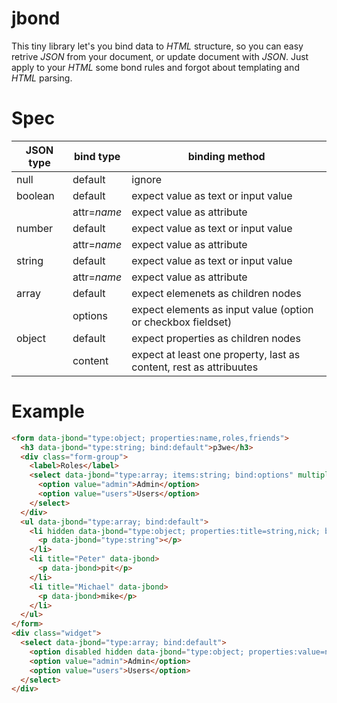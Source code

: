 # jbond

This tiny library let's you bind data to *HTML* structure, so you can easy retrive *JSON* from your document, or update document with *JSON*. Just apply to your *HTML* some bond rules and forgot about templating and *HTML* parsing.

# Spec
| JSON type | bind type           | binding method |
| --------- | ------------------- | -------------- |
| null      | default             | ignore |
| boolean   | default             | expect value as text or input value |
|           | attr=*name*         | expect value as attribute |
| number    | default             | expect value as text or input value |
|           | attr=*name*         | expect value as attribute |
| string    | default             | expect value as text or input value |
|           | attr=*name*         | expect value as attribute |
| array     | default             | expect elemenets as children nodes |
|           | options             | expect elements as input value (option or checkbox fieldset) |
| object    | default             | expect properties as children nodes |
|           | content             | expect at least one property, last as content, rest as attribuutes |

# Example

```html
<form data-jbond="type:object; properties:name,roles,friends">
  <h3 data-jbond="type:string; bind:default">p3we</h3>
  <div class="form-group">
    <label>Roles</label>
    <select data-jbond="type:array; items:string; bind:options" multiple>
      <option value="admin">Admin</option>
      <option value="users">Users</option>
    </select>
  </div>
  <ul data-jbond="type:array; bind:default">
    <li hidden data-jbond="type:object; properties:title=string,nick; bind:default">
      <p data-jbond="type:string"></p>
    </li>
    <li title="Peter" data-jbond>
      <p data-jbond>pit</p>
    </li>
    <li title="Michael" data-jbond>
      <p data-jbond>mike</p>
    </li>
  </ul>
</form>
<div class="widget">
  <select data-jbond="type:array; bind:default">
    <option disabled hidden data-jbond="type:object; properties:value=number,name; bind:content"></option>
    <option value="admin">Admin</option>
    <option value="users">Users</option>
  </select>
</div>
```
